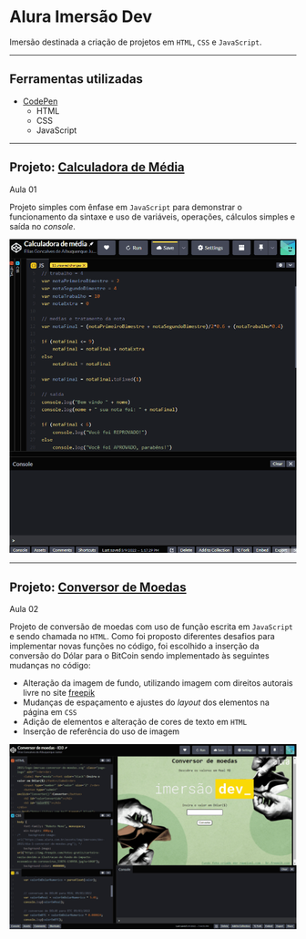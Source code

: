 # Alura Imersão Dev
 
Imersão destinada a criação de projetos em `HTML`, `CSS` e `JavaScript`.
 
 
<!-- ## Index -->
<!-- - [Projeto: Calculadora de Média]() -->
 
***
 
## Ferramentas utilizadas
 
- [CodePen](https://codepen.io/)
    - HTML
    - CSS
    - JavaScript
 
***
 
## Projeto: [Calculadora de Média](https://codepen.io/eajunior85/pen/OJOevpa)
 
Aula 01
 
Projeto simples com ênfase em `JavaScript` para demonstrar o
funcionamento da sintaxe e uso de variáveis, operações, cálculos simples e saída no _console_.
 
<!-- ![Animation.gif](https://github.com/eliasalbuquerque/imersoes-dev/blob/main/alura_imersao-dev/images/Animation.gif "CodePen") -->
<img src="https://github.com/eliasalbuquerque/imersoes-dev/blob/main/alura_imersao-dev/images/Animation.gif" width="600">
 
***
 
## Projeto: [Conversor de Moedas](https://codepen.io/eajunior85/pen/MWOMzRj)
 
Aula 02
 
Projeto de conversão de moedas com uso de função escrita em `JavaScript` e sendo chamada no `HTML`.
Como foi proposto diferentes desafios para implementar novas funções no código, foi escolhido a inserção
da conversão do Dólar para o BitCoin sendo implementado às seguintes mudanças no código:
 
- Alteração da imagem de fundo, utilizando imagem com direitos autorais livre no site [freepik](https://br.freepik.com/search?format=search&query=moedas&selection=1)
- Mudanças de espaçamento e ajustes do _layout_ dos elementos na página em `CSS`
- Adição de elementos e alteração de cores de texto em `HTML`
- Inserção de referência do uso de imagem

<img src="https://github.com/eliasalbuquerque/imersoes-dev/blob/main/alura_imersao-dev/images/Animation02.gif">
